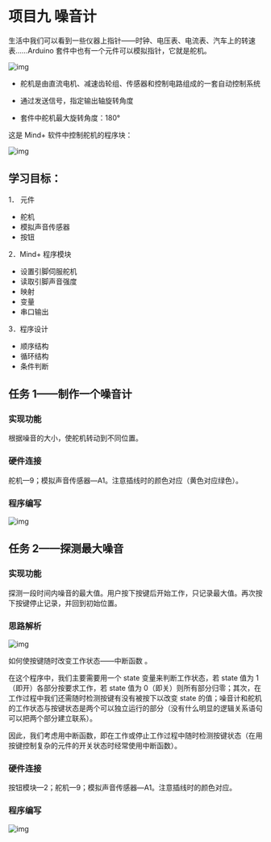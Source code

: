# 项目九 噪音计

生活中我们可以看到一些仪器上指针——时钟、电压表、电流表、汽车上的转速表……Arduino 套件中也有一个元件可以模拟指针，它就是舵机。

![img](assets/forum-165335858989115.png) 

- 舵机是由直流电机、减速齿轮组、传感器和控制电路组成的一套自动控制系统

- 通过发送信号，指定输出轴旋转角度

- 套件中舵机最大旋转角度：180° 

这是 Mind+ 软件中控制舵机的程序块：

![img](assets/forum-165335858989011.png)

## 学习目标： 

1． 元件    

- 舵机
- 模拟声音传感器
- 按钮

2．Mind+ 程序模块

- 设置引脚伺服舵机
- 读取引脚声音强度
- 映射
- 变量
- 串口输出

3．程序设计

- 顺序结构
- 循环结构
- 条件判断 

## 任务 1——制作一个噪音计 

### 实现功能

根据噪音的大小，使舵机转动到不同位置。

### 硬件连接

舵机—9；模拟声音传感器—A1。注意插线时的颜色对应（黄色对应绿色）。 

### 程序编写

![img](assets/forum-165335858989112.png) 

## 任务 2——探测最大噪音 

### 实现功能

探测一段时间内噪音的最大值。用户按下按键后开始工作，只记录最大值。再次按下按键停止记录，并回到初始位置。

### 思路解析

![img](assets/forum-165335858989113.png)

如何使按键随时改变工作状态——中断函数 。

在这个程序中，我们主要需要用一个 state 变量来判断工作状态，若 state 值为 1（即开）各部分按要求工作，若 state 值为 0（即关）则所有部分归零；其次，在工作过程中我们还需随时检测按键有没有被按下以改变 state 的值；噪音计和舵机的工作状态与按键状态是两个可以独立运行的部分（没有什么明显的逻辑关系语句可以把两个部分建立联系）。

因此，我们考虑用中断函数，即在工作或停止工作过程中随时检测按键状态（在用按键控制复杂的元件的开关状态时经常使用中断函数）。

### 硬件连接

按钮模块—2；舵机—9；模拟声音传感器—A1。注意插线时的颜色对应。 

### 程序编写

![img](assets/forum-165335858989114.png) 

